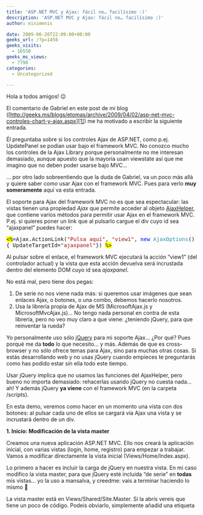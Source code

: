 ```yaml
---
title: 'ASP.NET MVC y Ajax: fácil no… facilísimo :)'
description: 'ASP.NET MVC y Ajax: fácil no… facilísimo :)'
author: eiximenis

date: 2009-06-26T22:09:00+00:00
geeks_url: /?p=1458
geeks_visits:
  - 16550
geeks_ms_views:
  - 7798
categories:
  - Uncategorized

---
```

Hola a todos amigos! 😉

El comentario de Gabriel en este post de mi blog ([http://geeks.ms/blogs/etomas/archive/2009/04/02/asp-net-mvc-controles-chart-y-ajax.aspx][1]) me ha motivado a escribir la siguiente entrada.

&Eacute;l preguntaba sobre si los controles Ajax de ASP.NET, como p.ej. UpdatePanel se podían usar bajo el framework MVC. No conozco mucho los controles de la Ajax Library porque personalmente no me interesan demasiado, aunque apuesto que la mayoría usan viewstate así que me imagino que no deben poder usarse bajo MVC...

... por otro lado sobreentiendo que la duda de Gabriel, va un poco más allá y quiere saber _como_ usar Ajax con el framework MVC. Pues para verlo **muy someramente** aquí va esta entrada.

El soporte para Ajax del framework MVC no es que sea espectacular: las vistas tienen una propiedad _Ajax_ que permite acceder al objeto [AjaxHelper][2], que contiene varios métodos para permitir usar Ajax en el framework MVC. P.ej. si quieres poner un link que al pulsarlo cargue el div cuyo id sea &#8220;ajaxpanel&rdquo; puedes hacer:

<pre class="code"><span style="background: yellow">&lt;%</span><span style="color: blue">=</span>Ajax.ActionLink(<span style="color: #a31515">"Pulsa aquí"</span>, <span style="color: #a31515">"view1"</span>, <span style="color: blue">new </span><span style="color: #2b91af">AjaxOptions</span>() <br />{ UpdateTargetId=<span style="color: #a31515">"ajaxpanel"</span>}) <span style="background: yellow">%&gt;</span></pre>

[][3]

Al pulsar sobre el enlace, el framework MVC ejecutará la acción &ldquo;view1&rdquo; (del controlador actual) y la vista que esta acción devuelva será incrustada dentro del elemento DOM cuyo id sea _ajaxpanel_.

No está mal, pero tiene dos pegas:

  1. De serie no nos viene nada más: si queremos usar imágenes que sean enlaces Ajax, o botones, o una combo, debemos hacerlo nosotros.
  2. Usa la librería propia de Ajax de MS (MicrosoftAjax.js y MicrosoftMvcAjax.js)... No tengo nada personal en contra de esta librería, pero no veo muy claro a que viene: ¿teniendo jQuery, para que reinventar la rueda?

Yo personalmente uso sólo [jQuery][4] para mi soporte Ajax... ¿Por qué? Pues porqué me da **todo** lo que necesito... y más. Además de que es cross-browser y no sólo ofrece temas para Ajax, sino para muchas otras cosas. Si estás desarrollando web y no usas jQuery cuando empieces te preguntarás como has podido estar sin ella todo este tiempo.

Usar jQuery implica que no usamos las funciones del AjaxHelper, pero bueno no importa demasiado: rehacerlas usando jQuery no cuesta nada... ah! Y además jQuery **ya viene** con el framework MVC (en la carpeta /scripts).

En esta demo, veremos como hacer en un momento una vista con dos botones: al pulsar cada uno de ellos se cargará via Ajax una vista y se incrustará dentro de un div.

**1. Inicio: Modificación de la vista master**

Creamos una nueva aplicación ASP.NET MVC. Ello nos creará la aplicación inicial, con varias vistas (login, home, registro) para empezar a trabajar. Vamos a modificar directamente la vista inicial (Views/Home/Index.aspx).

Lo primero a hacer es incluir la carga de jQuery en nuestra vista. En mi caso modifico la vista master, para que jQuery esté incluida &ldquo;de serie&rdquo; en **todas** mis vistas... yo la uso a mansalva, y creedme: vais a terminar haciendo lo mismo 🙂

La vista master está en Views/Shared/Site.Master. Si la abrís vereis que tiene un poco de código. Podeis obviarlo, simplemente añadid una etiqueta <script> dentro del <head>:

<pre class="code"><span style="color: blue">&lt;</span><span style="color: maroon">head </span><span style="color: red">runat</span><span style="color: blue">="server"&gt;
    &lt;</span><span style="color: maroon">title</span><span style="color: blue">&gt;&lt;</span><span style="color: maroon">asp</span><span style="color: blue">:</span><span style="color: maroon">ContentPlaceHolder </span><span style="color: red">ID</span><span style="color: blue">="TitleContent" </span><span style="color: red">runat</span><span style="color: blue">="server" /&gt;<br />    &lt;/</span><span style="color: maroon">title</span><span style="color: blue">&gt;
    &lt;</span><span style="color: maroon">link </span><span style="color: red">href</span><span style="color: blue">="../../Content/Site.css" <br />     </span><span style="color: red">rel</span><span style="color: blue">="stylesheet" </span><span style="color: red">type</span><span style="color: blue">="text/css" /&gt;
    </span><span style="background: yellow">&lt;%</span><span style="color: #006400">-- Incluimos jQuery --</span><span style="background: yellow">%&gt;
</span>    <strong><span style="color: blue">&lt;</span><span style="color: maroon">script </span><span style="color: red">type</span><span style="color: blue">="text/javascript" </span><span style="color: red">src</span><span style="color: blue">="../../Scripts/jquery-1.3.2.js"&gt;<br />    &lt;/</span><span style="color: maroon">script</span><span style="color: blue">&gt;</span></strong><span style="color: blue">
&lt;/</span><span style="color: maroon">head</span><span style="color: blue">&gt;</span></pre>

[][3]

(En este caso incluyo jquery-1.3.2.js que es la versión que viene junto con el framework MVC).

**2. Modificación de la vista inicial**

Como comenté en el punto anterior vamos a trabajar modificando directamente la vista inicial (Views/Home/Index.aspx). Para ello vamos a añadir simplemente dos botones y un <div> vacío que será nuestro contenedor ajax:

<pre class="code"><span style="background: yellow">&lt;%</span><span style="color: blue">@ </span><span style="color: maroon">Page </span><span style="color: red">Language</span><span style="color: blue">="C#" </span><span style="color: red">MasterPageFile</span><span style="color: blue">="~/Views/Shared/Site.Master" <br /></span><span style="color: red">Inherits</span><span style="color: blue">="System.Web.Mvc.ViewPage" </span><span style="background: yellow">%&gt;
</span><span style="color: blue">&lt;</span><span style="color: maroon">asp</span><span style="color: blue">:</span><span style="color: maroon">Content </span><span style="color: red">ID</span><span style="color: blue">="indexTitle" </span><span style="color: red">ContentPlaceHolderID</span><span style="color: blue">="TitleContent" <br /></span><span style="color: red">runat</span><span style="color: blue">="server"&gt;
    </span>Home Page
<span style="color: blue">&lt;/</span><span style="color: maroon">asp</span><span style="color: blue">:</span><span style="color: maroon">Content</span><span style="color: blue">&gt;
&lt;</span><span style="color: maroon">asp</span><span style="color: blue">:</span><span style="color: maroon">Content </span><span style="color: red">ID</span><span style="color: blue">="indexContent" </span><span style="color: red">ContentPlaceHolderID</span><span style="color: blue">="MainContent" </span><span style="color: red">runat</span><span style="color: blue">="server"&gt;
</span><span style="color: blue">    &lt;</span><span style="color: maroon">h2</span><span style="color: blue">&gt;</span>Pulsa los botones para refrescar el div usando ajax<span style="color: blue">&lt;/</span><span style="color: maroon">h2</span><span style="color: blue">&gt;
    &lt;</span><span style="color: maroon">input </span><span style="color: red">type</span><span style="color: blue">="button" </span><span style="color: red">id</span><span style="color: blue">="view1" </span><span style="color: red">value</span><span style="color: blue">="Vista 1" /&gt;
    &lt;</span><span style="color: maroon">input </span><span style="color: red">type</span><span style="color: blue">="button" </span><span style="color: red">id</span><span style="color: blue">="view2"  </span><span style="color: red">value</span><span style="color: blue">="Vista 2"/&gt;
    </span><span style="background: yellow">&lt;%</span><span style="color: #006400">-- Este es el div que vamos a modificar via ajax  --</span><span style="background: yellow">%&gt;
</span>    <span style="color: blue">&lt;</span><span style="color: maroon">div </span><span style="color: red">id</span><span style="color: blue">="ajaxpanel" </span><span style="color: red">style</span><span style="color: blue">="</span><span style="color: red">border-color</span><span style="color: blue">:red; </span><span style="color: red">border-style</span><span style="color: blue">:solid; <br /></span><span style="color: red">border-width</span><span style="color: blue">:thin"&gt;&lt;/</span><span style="color: maroon">div</span><span style="color: blue">&gt;
&lt;/</span><span style="color: maroon">asp</span><span style="color: blue">:</span><span style="color: maroon">Content</span><span style="color: blue">&gt;</span></pre>

[][3]

He puesto un border rojo al div para que vea (sí, reconozco que el diseño no es mi fuerte :p).

**2.1 Crear las llamadas Ajax al pulsar los botones**

Ahora vamos a añadir código javascript para que cuando se pulsen los botones se hagan las llamadas ajax... Si ya estás corriendo a meter un onClick en cada <input> tranquilo: bienvenido al mundo de jQuery 🙂

Este es el código javascript que puedes colocar en tu página (justo **antes** del tag <h2>, _dentro_ del asp:Content _IndexContent_):

<pre class="code"><span style="color: blue">&lt;</span><span style="color: maroon">script </span><span style="color: red">type</span><span style="color: blue">="text/javascript"&gt;
    </span>$(document).ready(<span style="color: blue">function</span>() {
        $(<span style="color: maroon">"#view1"</span>).click(<span style="color: blue">function</span>() {
            $(<span style="color: maroon">"#ajaxpanel"</span>).load(<span style="color: maroon">"</span><span style="background: yellow; color: maroon">&lt;%</span><span style="color: maroon">=Url.Action("</span>View1<span style="color: maroon">") </span><span style="background: yellow; color: maroon">%&gt;</span><span style="color: maroon">"</span>);
        });
        $(<span style="color: maroon">"#view2"</span>).click(<span style="color: blue">function</span>() {
            $(<span style="color: maroon">"#ajaxpanel"</span>).load(<span style="color: maroon">"</span><span style="background: yellow; color: maroon">&lt;%</span><span style="color: maroon">= Url.Action("</span>View2<span style="color: maroon">") </span><span style="background: yellow; color: maroon">%&gt;</span><span style="color: maroon">"</span>);
        });
    });
<span style="color: blue">&lt;/</span><span style="color: maroon">script</span><span style="color: blue">&gt;</span></pre>

[][3]

Vamos a comentar rápidamente este código... aunque es muy simple muestra dos conceptos clave de jQuery: los selectores y la potencia de sus funciones incorporadas.

El $ es el simbolo &ldquo;jQuery&rdquo; por excelencia. $(document) me devuelve un manejador al documento actual. La función ready() espera como parámetro _otra_ función que se ejecutará cuando el documento esté cargado y todos los objetos DOM existan. 

En mi caso le paso a la función ready _una función anónima_ que hace lo que a mi me interesa que se haga cuando el documento esté cargado: crear funciones gestoras de los click de los botones para que se llame via Ajax a otras URLs.

El código $(<span style="color: maroon">&#8220;#view1&#8221;</span>) es un **selector**: los selectores son una de las claves de jQuery, ya que permiten obtener un manejador jQuery a uno **o varios** objetos DOM para realizar tareas con ellos. Aquí estoy usando uno de los más simples, el # que devuelve un manejador al objeto DOM cuyo ID sea la cadena que hay después de #. Así $(&ldquo;#view1&rdquo;) me devuelve un manejador al objeto DOM cuyo id sea &ldquo;view1&rdquo;, que en mi caso es el primer boton.

Una vez tengo un manejador de jQuery puedo hacer barbaridad de cosas con él (que afectarán al objeto (u objetos) DOM a los que apunte dicho manejador). En mi caso llamo a la función **click** que espera como parámetro otra función. La función click lo que hace es ejecutar la función que se pase como parámetro cuando se lance el evento _click_ del elemento DOM subyacente... Y que le paso como parámetro a la función click? Pues _otra_ función anónima con el código a ejecutar cuando se lance el evento. ¿Y qué codigo es este? Pues usar un selector para obtener un manejador al objeto cuyo ID sea &ldquo;ajaxpanel&rdquo; (que es el <div>) y llamar el método load. El método load usa Ajax para cargar la URL especificada y incrustar el resultado _dentro_ del DOM del manejador usado. Es decir, en nuestro caso dentro del div.

Ya casi estamos...

**3. Crear las acciones en el controlador**

En ASP.NET MVC las URLs se mapean a acciones de los controladores, no a archivos físicos .aspx. Si os fijais en el codigo de la vista se ha usado <%= Url.Action(&ldquo;xxx&rdquo;) %> para pasar la URL al método load de jQuery. Esta llamada a URL.Action obtiene la URL de la acción indicada del controlador actual. En mi caso he llamado a las acciones &ldquo;View1&rdquo; y &ldquo;View2&rdquo;.

Dado que estamos en una vista gestionada por el controlador _Home_, debemos crear las acciones en el controlador HomeController. La forma más simple de crear una acción es definir un método **público** en dicho controlador. Así, pues definimos los métodos View1 y View2 en HomeController (que está dentro de la carpeta _Controllers_):

<pre class="code"><span style="color: blue">public </span><span style="color: #2b91af">ActionResult </span>View1()
{
    <span style="color: blue">return </span>PartialView(<span style="color: #a31515">"View1"</span>);
}
<span style="color: blue">public </span><span style="color: #2b91af">ActionResult </span>View2()
{
    <span style="color: blue">return </span>PartialView(<span style="color: #a31515">"View2"</span>);
}</pre>

[][3]

En este caso las dos acciones son bastante tontas: el controlador no hace nada salvo retornar dos vistas, llamadas _View1_ y _View2_. El método _PartialView_ se usa cuando lo que se va a devolver es una _vista parcial_, esto es una vista que no es un HTML completo sino una parte.

Solo nos queda una pequeña cosa... crear las dos vistas!

**4. Crear las dos vistas parciales**

Vamos a crear las dos vistas que necesitamos. Dado que estamos creando vistas del controlador _Home_, debemos crearlas dentro de _Views/Home_. Para ello hacemos click con el botón derecho en la carpeta _Home_ en el Solution Explorer y seleccionamos la opción Add->View. Esto nos despliega el cuadro de nueva vista de ASP.NET MVC.

[<img height="244" width="229" src="/cfs-file.ashx/__key/CommunityServer.Blogs.Components.WeblogFiles/etomas/image_5F00_thumb_5F00_5CD55DE6.png" alt="image" border="0" title="image" style="border-bottom: 0px; border-left: 0px; display: inline; border-top: 0px; border-right: 0px" />][5] 

Damos nombre a la vista (View1) y **marcamos la checkbox** de &ldquo;Create a partial view&rdquo;. Con ello nos va a crear un archivo .ascx, en lugar de un .aspx (que sería una página completa).

Yo he añadido el siguiente código a mi vista View1:

<pre class="code"><span style="background: yellow">&lt;%</span><span style="color: blue">@ </span><span style="color: maroon">Control </span><span style="color: red">Language</span><span style="color: blue">="C#" </span><span style="color: red">Inherits</span><span style="color: blue">="System.Web.Mvc.ViewUserControl" </span><span style="background: yellow">%&gt;
</span><span style="color: blue">&lt;</span><span style="color: maroon">h1</span><span style="color: blue">&gt;</span>Esta es la vista1<span style="color: blue">&lt;/</span><span style="color: maroon">h1</span><span style="color: blue">&gt;</span></pre>

[][3]

Ya veis... poca cosa, no?

Repetid el proceso para crear la View2 y... **ya habeis terminado**.

Ejecutad el proyecto y os aparecerá la página principal, con los dos botones. Pulsad uno u otro y observad como el div se rellena via Ajax con el código de cada vista.

En la última imagen os dejo una captura con el firebug donde se ve la última petición ajax:

[<img height="100" width="244" src="/cfs-file.ashx/__key/CommunityServer.Blogs.Components.WeblogFiles/etomas/image_5F00_thumb_5F00_007E5FB4.png" alt="image" border="0" title="image" style="border-bottom: 0px; border-left: 0px; display: inline; border-top: 0px; border-right: 0px" />][6] 

Esto ha sido una **muy breve** introducción... pero espero que os haya servido para que os entre el gusanillo de ASP.NET MVC!!! 😉

Saludos!

 [1]: /blogs/etomas/archive/2009/04/02/asp-net-mvc-controles-chart-y-ajax.aspx "http://geeks.ms/blogs/etomas/archive/2009/04/02/asp-net-mvc-controles-chart-y-ajax.aspx"
 [2]: http://msdn.microsoft.com/en-us/library/system.web.mvc.ajaxhelper.aspx
 [3]: http://11011.net/software/vspaste
 [4]: http://jquery.com/
 [5]: /cfs-file.ashx/__key/CommunityServer.Blogs.Components.WeblogFiles/etomas/image_5F00_32B5D5CB.png
 [6]: /cfs-file.ashx/__key/CommunityServer.Blogs.Components.WeblogFiles/etomas/image_5F00_011A4269.png
